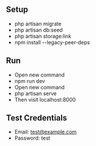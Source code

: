 ## Setup

- php artisan migrate
- php artisan db:seed
- php artisan storage:link
- npm install --legacy-peer-deps

## Run

- Open new command
- npm run dev
- Open new command
- php artisan serve
- Then visit localhost:8000

## Test Credentials

- Email: test@example.com
- Password: test
